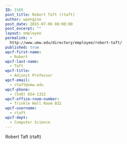 ```yaml
---
ID: 2165
post_title: Robert Taft (rtaft)
author: wpengine
post_date: 2015-07-06 08:00:00
post_excerpt: ""
layout: employee
permalink: >
  http://www.umw.edu/directory/employee/robert-taft/
published: true
wpcf-first-name:
  - Robert
wpcf-last-name:
  - Taft
wpcf-title:
  - Adjunct Professor
wpcf-email:
  - rtaft@umw.edu
wpcf-phone:
  - (540) 654-1322
wpcf-office-room-number:
  - Trinkle Hall Room B32
wpcf-username:
  - rtaft
wpcf-dept:
  - Computer Science
---
```

Robert Taft (rtaft)